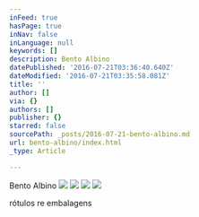 ```yaml
---
inFeed: true
hasPage: true
inNav: false
inLanguage: null
keywords: []
description: Bento Albino
datePublished: '2016-07-21T03:36:40.640Z'
dateModified: '2016-07-21T03:35:58.081Z'
title: ''
author: []
via: {}
authors: []
publisher: {}
starred: false
sourcePath: _posts/2016-07-21-bento-albino.md
url: bento-albino/index.html
_type: Article

---
```

Bento Albino
![](https://the-grid-user-content.s3-us-west-2.amazonaws.com/6815cd8d-49cb-4675-a8c1-bc05f01b50d7.jpg)
![](https://the-grid-user-content.s3-us-west-2.amazonaws.com/962fca26-178c-4e04-b112-c804c8ed4fd7.jpg)
![](https://the-grid-user-content.s3-us-west-2.amazonaws.com/dc3d88da-c867-4921-b446-1f01edebdb66.jpg)
![](https://the-grid-user-content.s3-us-west-2.amazonaws.com/f654ad5f-b710-4d2b-adee-87f9b23b3525.jpg)

rótulos re embalagens